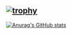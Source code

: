 [![trophy](https://github-profile-trophy.vercel.app/?username=lukmzig&show_icons=true&rank=SSS,SS,S,A,AA,AAA&theme=onedark)](https://github.com/ryo-ma/github-profile-trophy)
---
[![Anurag's GitHub stats](https://github-readme-stats.vercel.app/api?username=lukmzig&theme=transparent)](https://github.com/anuraghazra/github-readme-stats)
